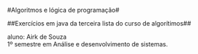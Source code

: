 #Algoritmos e lógica de programação#

##Exercícios em java da terceira lista do curso de algorítimos##

aluno: Airk de Souza <br>
1º semestre em Análise e desenvolvimento de sistemas.

